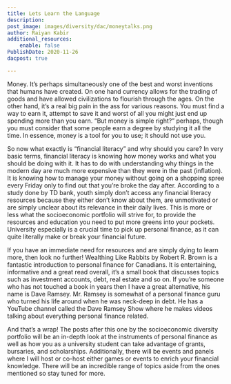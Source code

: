 ```yaml
---
title: Lets Learn the Language
description: 
post_image: images/diversity/dac/moneytalks.png
author: Raiyan Kabir
additional_resources:
    enable: false
PublishDate: 2020-11-26
dacpost: true

---
```


Money. It’s perhaps simultaneously one of the best and worst inventions that humans have created. On one hand currency allows for the trading of goods and have allowed civilizations to flourish through the ages. On the other hand, it’s a real big pain in the ass for various reasons. You must find a way to earn it, attempt to save it and worst of all you might just end up spending more than you earn. “But money is simple right?” perhaps, though you must consider that some people earn a degree by studying it all the time. In essence, money is a tool for you to use; it should not use you. 
	
So now what exactly is “financial literacy” and why should you care? In very basic terms, financial literacy is knowing how money works and what you should be doing with it. It has to do with understanding why things in the modern day are much more expensive than they were in the past (inflation). It is knowing how to manage your money without going on a shopping spree every Friday only to find out that you’re broke the day after. According to a study done by TD bank, youth simply don’t access any financial literacy resources because they either don’t know about them, are unmotivated or are simply unclear about its relevance in their daily lives.  This is more or less what the socioeconomic portfolio will strive for, to provide the resources and education you need to put more greens into your pockets. University especially is a crucial time to pick up personal finance, as it can quite literally make or break your financial future. 
	
If you have an immediate need for resources and are simply dying to learn more, then look no further! Wealthing Like Rabbits by Robert R. Brown is a fantastic introduction to personal finance for Canadians. It is entertaining, informative and a great read overall, it’s a small book that discusses topics such as investment accounts, debt, real estate and so on. If you’re someone who has not touched a book in years then I have a great alternative, his name is Dave Ramsey. Mr. Ramsey is somewhat of a personal finance guru who turned his life around when he was neck-deep in debt. He has a YouTube channel called the Dave Ramsey Show where he makes videos talking about everything personal finance related. 
	
And that’s a wrap! The posts after this one by the socioeconomic diversity portfolio will be an in-depth look at the instruments of personal finance as well as how you as a university student can take advantage of grants, bursaries, and scholarships. Additionally, there will be events and panels where I will host or co-host either games or events to enrich your financial knowledge. There will be an incredible range of topics aside from the ones mentioned so stay tuned for more.